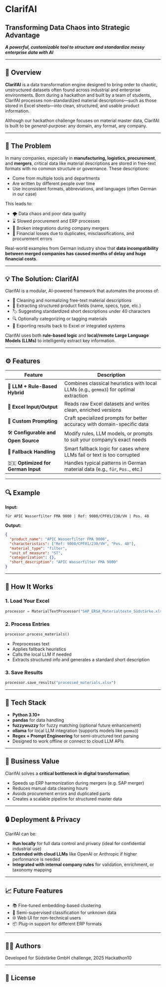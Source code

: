# ClarifAI
Transforming Data Chaos into Strategic Advantage 
---
**_A powerful, customizable tool to structure and standardize messy enterprise data with AI_**

---

## 🚀 Overview

**ClarifAI** is a data transformation engine designed to bring order to chaotic, unstructured datasets often found across industrial and enterprise environments. Born during a hackathon and built by a team of students, ClarifAI processes non-standardized material descriptions—such as those stored in Excel sheets—into clean, structured, and usable product information.

Although our hackathon challenge focuses on material master data, ClarifAI is built to be _general-purpose_: any domain, any format, any company.

---

## 🧩 The Problem

In many companies, especially in **manufacturing, logistics, procurement**, and **mergers**, critical data like material descriptions are stored in free-text formats with no common structure or governance. These descriptions:

- Come from multiple tools and departments  
- Are written by different people over time  
- Use inconsistent formats, abbreviations, and languages (often German in our case)

This leads to:

- 🌪️ Data chaos and poor data quality  
- ⌛ Slowed procurement and ERP processes  
- 🤝 Broken integrations during company mergers  
- 💸 Financial losses due to duplicates, misclassifications, and procurement errors

Real-world examples from German industry show that **data incompatibility between merged companies has caused months of delay and huge financial costs**.

---

## 💡 The Solution: ClarifAI

ClarifAI is a modular, AI-powered framework that automates the process of:

- 🧼 Cleaning and normalizing free-text material descriptions  
- 🧠 Extracting structured product fields (name, specs, type, etc.)  
- 🏷️ Suggesting standardized short descriptions under 40 characters  
- 🔍 Optionally categorizing or tagging materials  
- 💾 Exporting results back to Excel or integrated systems  

ClarifAI uses both **rule-based logic** and **local/remote Large Language Models (LLMs)** to intelligently extract key information.

---

## ⚙️ Features

| Feature | Description |
|--------|-------------|
| 🔄 **LLM + Rule-Based Hybrid** | Combines classical heuristics with local LLMs (e.g., `gemma3`) for optimal extraction |
| 📁 **Excel Input/Output** | Reads raw Excel datasets and writes clean, enriched versions |
| 🧠 **Custom Prompting** | Craft specialized prompts for better accuracy with domain-specific data |
| 🛠️ **Configurable and Open Source** | Modify rules, LLM models, or prompts to suit your company’s exact needs |
| 🧩 **Fallback Handling** | Smart fallback logic for cases where LLMs fail or text is too corrupted |
| 🇩🇪 **Optimized for German Input** | Handles typical patterns in German material data (e.g., `für`, `Pos.`, etc.) |

---

## 🔍 Example

**Input:**

```
für APIC Wasserfilter FMA 9000 | Ref: 9000/CPF01/230/VH | Pos. 48
```

**Output:**

```json
{
  "product_name": "APIC Wasserfilter FMA 9000",
  "characteristics": ["Ref: 9000/CPF01/230/VH", "Pos. 48"],
  "material_type": "filter",
  "unit_of_measure": "ST",
  "categorization": {},
  "short_description": "APIC Wasserfilter FMA 9000"
}
```

---

## 🔧 How It Works

### 1. Load Your Excel

```python
processor = MaterialTextProcessor("SAP_ERSA_Materialtexte_Südstärke.xlsx")
```

### 2. Process Entries

```python
processor.process_materials()
```

- Preprocesses text  
- Applies fallback heuristics  
- Calls the local LLM if needed  
- Extracts structured info and generates a standard short description  

### 3. Save Results

```python
processor.save_results("processed_materials.xlsx")
```

---

## 🧠 Tech Stack

- **Python 3.10+**  
- **pandas** for data handling  
- **fuzzywuzzy** for fuzzy matching (optional future enhancement)  
- **ollama** for local LLM integration (supports models like `gemma3`)  
- **Regex + Prompt Engineering** for semi-structured text parsing  
- Designed to work offline or connect to cloud LLM APIs  

---

## 💼 Business Value

ClarifAI solves a **critical bottleneck in digital transformation**:

- Speeds up ERP harmonization during mergers (e.g. SAP merger)
- Reduces manual data cleaning hours  
- Avoids procurement errors and duplicated parts  
- Creates a scalable pipeline for structured master data  

---

## 🔒 Deployment & Privacy

ClarifAI can be:

- **Run locally** for full data control and privacy (ideal for confidential industrial use)  
- **Extended with cloud LLMs** like OpenAI or Anthropic if higher performance is needed  
- **Integrated with internal company rules** for validation, enrichment, or taxonomy mapping  

---

## 📈 Future Features

- 📚 Fine-tuned embedding-based clustering  
- 🧮 Semi-supervised classification for unknown data  
- 🌐 Web UI for non-technical users  
- 📦 Plug-in support for different ERP formats  

---

## 🧑‍💻 Authors

Developed for Südstärke GmbH challenge, 2025 Hackathon10

---

## 📄 License
